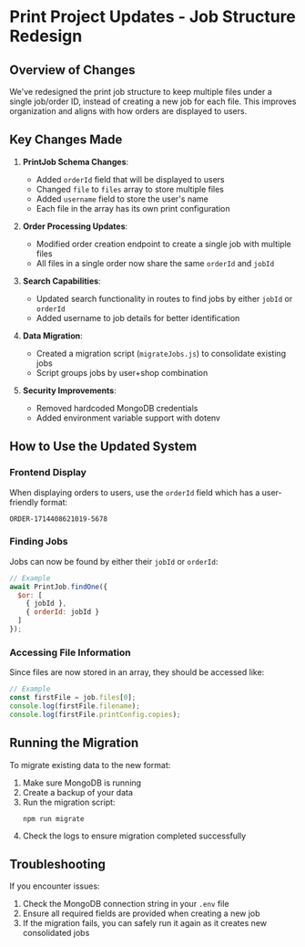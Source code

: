 # Print Project Updates - Job Structure Redesign

## Overview of Changes

We've redesigned the print job structure to keep multiple files under a single job/order ID, instead of creating a new job for each file. This improves organization and aligns with how orders are displayed to users.

## Key Changes Made

1. **PrintJob Schema Changes**:
   - Added `orderId` field that will be displayed to users
   - Changed `file` to `files` array to store multiple files
   - Added `username` field to store the user's name
   - Each file in the array has its own print configuration

2. **Order Processing Updates**:
   - Modified order creation endpoint to create a single job with multiple files
   - All files in a single order now share the same `orderId` and `jobId`

3. **Search Capabilities**:
   - Updated search functionality in routes to find jobs by either `jobId` or `orderId`
   - Added username to job details for better identification

4. **Data Migration**:
   - Created a migration script (`migrateJobs.js`) to consolidate existing jobs
   - Script groups jobs by user+shop combination

5. **Security Improvements**:
   - Removed hardcoded MongoDB credentials
   - Added environment variable support with dotenv

## How to Use the Updated System

### Frontend Display
When displaying orders to users, use the `orderId` field which has a user-friendly format:
```
ORDER-1714408621019-5678
```

### Finding Jobs
Jobs can now be found by either their `jobId` or `orderId`:
```javascript
// Example
await PrintJob.findOne({
  $or: [
    { jobId },
    { orderId: jobId }
  ]
});
```

### Accessing File Information
Since files are now stored in an array, they should be accessed like:
```javascript
// Example 
const firstFile = job.files[0];
console.log(firstFile.filename);
console.log(firstFile.printConfig.copies);
```

## Running the Migration

To migrate existing data to the new format:

1. Make sure MongoDB is running
2. Create a backup of your data
3. Run the migration script:
   ```
   npm run migrate
   ```
4. Check the logs to ensure migration completed successfully

## Troubleshooting

If you encounter issues:

1. Check the MongoDB connection string in your `.env` file
2. Ensure all required fields are provided when creating a new job
3. If the migration fails, you can safely run it again as it creates new consolidated jobs
